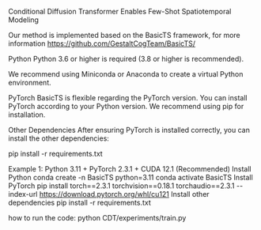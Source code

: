 Conditional Diffusion Transformer Enables Few-Shot Spatiotemporal Modeling

Our method is implemented based on the BasicTS framework, for more information https://github.com/GestaltCogTeam/BasicTS/

Python
Python 3.6 or higher is required (3.8 or higher is recommended).

We recommend using Miniconda or Anaconda to create a virtual Python environment.

PyTorch
BasicTS is flexible regarding the PyTorch version. You can install PyTorch according to your Python version. We recommend using pip for installation.

Other Dependencies
After ensuring PyTorch is installed correctly, you can install the other dependencies:

pip install -r requirements.txt

Example 1: Python 3.11 + PyTorch 2.3.1 + CUDA 12.1 (Recommended)
Install Python
conda create -n BasicTS python=3.11
conda activate BasicTS
Install PyTorch
pip install torch==2.3.1 torchvision==0.18.1 torchaudio==2.3.1 --index-url https://download.pytorch.org/whl/cu121
Install other dependencies
pip install -r requirements.txt

how to run the code:
python CDT/experiments/train.py

